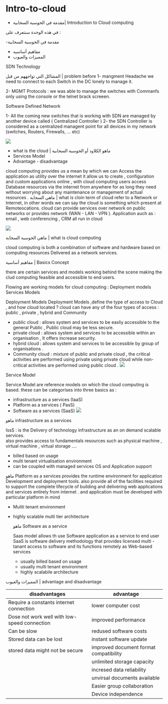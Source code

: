 # Intro-to-cloud



- مقدمة في الحوسبة السحابية| Introduction to Cloud computing 

في هذه الوحدة سنتعرف على : 

-مقدمة في الحوسبة السحابية
- مفاهيم أساسيه 
- المميزات والعيوب 

 
SDN Technology 

 المشاكل  التي تواجههم من قبل | problem before 
 1- mangment Headache 
 we need to connect  to each Switch in the DC lonely to manage it.
 
 
 2- MGMT Protocols :
we was able to manage the switches with Commanfs only using the console or the telnet brack screeen.

Software Defined Network 


1- All the coming new switches that is working with SDN are managed by another device called ( Centralized Controller )
2- the SDN Controller is considered as a centralized managent point for all devices in my network (switches, Routers, Firewalls, … etc)


![](https://paper-attachments.dropbox.com/s_EEF42C6198742DA8D2386BCDE8EDBCDA1371FF5D91EE484D3774BB706BFB3117_1652348733615_Screen+Shot+1443-10-11+at+12.45.06+PM.png)

 
- what is the cloud | ماهو الكلاود أو الحوسبة السحابية 
- Services Model
- Advantage - disadvantage


cloud computing provides  us a mean by which  we can Access  the application as utility over the internet it allow us to create , configuration and custom  applications  online , with cloud computing  users access Database resources via the internet  from anywhere  for as long they need without worrying about any maintenance or management of actual resources . 
ماهي السحابة | what is cloin term of cloud refer to a Network or Internet, in other words we can say the cloud is something  which present at Remoteocations. 
cloud can provide  services over network on public networks or provides network (WAN - LAN - VPN ). 
Application  auch as : email , web conferencing , CRM  all run in cloud 


![](https://paper-attachments.dropbox.com/s_EEF42C6198742DA8D2386BCDE8EDBCDA1371FF5D91EE484D3774BB706BFB3117_1652341467806_web+conferencing.jpeg)


ماهي الحوسبة السحابة | what is cloud computing 


cloud computing  is both a combination of software and hardware based on computing resources Delivered  as a network services. 

 مفاهيم أساسية | Basics Concept 
 

 there are certain services and models working behind the scene making the clud computing  feasible and accessible to end users. 

 

Flowing are working models for cloud computing : 
Deployment models 
Services Models 

Deployment Models 
Deployment Models ,define the type of access to Cloud , and how cloud located ? cloud can have any of the four types of access : public , private , hybrid and Community 

- public cloud : allows system and services to be easliy accessible  to the general  Public , Public cloud may be less secure. 
- private cloud : allows system and services to be accessible  within an organisation , It offers increase security. 
- hybrid cloud : allows system and services to be accessible  by group of organisations .
- Community cloud : mixture of public and private  cloud , the critical activities  are performed  using private  using private  cloud while non- critical activities  are performed using public cloud . 
![](https://paper-attachments.dropbox.com/s_EEF42C6198742DA8D2386BCDE8EDBCDA1371FF5D91EE484D3774BB706BFB3117_1652342685773_Deployment+Models++.png)


Service Model 


Service Model  are reference models on which the cloud computing  is based. these can be categorises  into three basics as : 

- infrastructure  as a services  (IaaS)
- Platform as a services ( PasS) 
- Software  as a services (SaaS) 
![](https://paper-attachments.dropbox.com/s_EEF42C6198742DA8D2386BCDE8EDBCDA1371FF5D91EE484D3774BB706BFB3117_1652342931010_CloudModes+.png)




ماهو  infrastructure  as a services  



IssS : is the Delivery of technology  infrastructure as an on demand scalable services.  
also provides access to fundamentals  resources  such as physical  machine , virtual machine  , virtual storage  …. 


- billed based on usage 
- multi tenant virtualisation  environment 
- can be coupled with managed services OS and Application  support 


ماهو Platform as a services 
provides the runtime environment  for application  Development  and deployment tools. 
also provide all of the facilities required to support the complete lifecycle of building and delivering web applications and services entirely from internet . and application must be developed  with particular platform in mind 

- Muliti tenant environment 
- highly  scalable multi tier architecture 

    ماهو Software  as a service 
    
    Saas model allows th use Software  application  as a service to end user 
    SaaS is software delivery  methodology  that provides  licensed multi -tanant access to software and its functions remotely  as Web-based services 
    - usually billed based on usage 
    - usually  multi tenant environment  
    - highly scalabile architecture 

 

المميزات والعيوب | advantage and disadvantage


| disadvantages                                | advantage                              |
| -------------------------------------------- | -------------------------------------- |
| Require a constants internet connection      | lower computer cost                    |
| Dose not work well with low-speed connection | improved performance                   |
| Can be slow                                  | redused software costs                 |
| Stored data can be lost                      | instant software  update               |
| stored data might not be secure              | improved document format compatibility |
|                                              | unlimited  storage capacity            |
|                                              | incresed data reliability              |
|                                              | unvirsal documents available           |
|                                              | Easier group collaboration             |
|                                              | Device independence                    |


